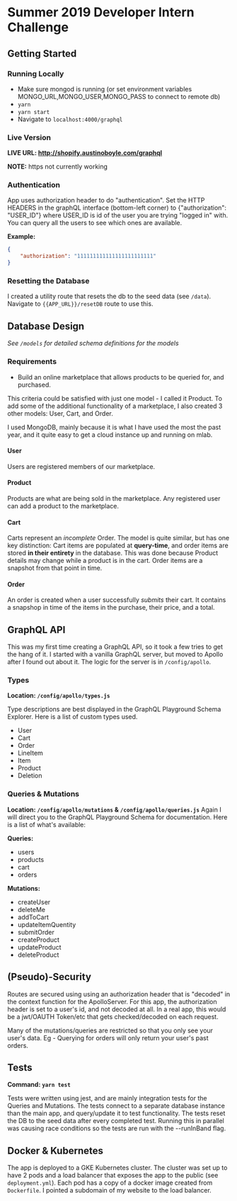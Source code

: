 # Summer 2019 Developer Intern Challenge

## Getting Started

### Running Locally

-   Make sure mongod is running (or set environment variables
    MONGO_URL,MONGO_USER,MONGO_PASS to connect to remote db)
-   `yarn`
-   `yarn start`
-   Navigate to `localhost:4000/graphql`

### Live Version

**LIVE URL: http://shopify.austinoboyle.com/graphql**

**NOTE:** https not currently working

### Authentication

App uses authorization header to do "authentication". Set the HTTP HEADERS in
the graphQL interface (bottom-left corner) to {"authorization": "USER_ID"} where
USER_ID is id of the user you are trying "logged in" with. You can query all
the users to see which ones are available.

**Example:**

```json
{
    "authorization": "111111111111111111111111"
}
```

### Resetting the Database

I created a utility route that resets the db to the seed data (see `/data`).
Navigate to `{{APP_URL}}/resetDB` route to use this.

## Database Design

_See `/models` for detailed schema definitions for the models_

### Requirements

-   Build an online marketplace that allows products to be queried for, and purchased.

This criteria could be satisfied with just one model - I called it Product. To
add some of the additional functionality of a marketplace, I also created 3
other models: User, Cart, and Order.

I used MongoDB, mainly because it is what I have used the most the past year,
and it quite easy to get a cloud instance up and running on mlab.

#### User

Users are registered members of our marketplace.

#### Product

Products are what are being sold in the marketplace. Any registered user can
add a product to the marketplace.

#### Cart

Carts represent an _incomplete_ Order. The model is quite similar, but has one key
distinction: Cart items are populated at **query-time**, and order items are
stored **in their entirety** in the database. This was done because Product
details may change while a product is in the cart. Order items are a
snapshot from that point in time.

#### Order

An order is created when a user successfully _submits_ their cart. It contains
a snapshop in time of the items in the purchase, their price, and a total.

## GraphQL API

This was my first time creating a GraphQL API, so it took a few tries to get
the hang of it. I started with a vanilla GraphQL server, but moved to Apollo
after I found out about it. The logic for the server is in `/config/apollo`.

### Types

**Location: `/config/apollo/types.js`**

Type descriptions are best displayed in the GraphQL Playground Schema Explorer.
Here is a list of custom types used.

-   User
-   Cart
-   Order
-   LineItem
-   Item
-   Product
-   Deletion

### Queries & Mutations

**Location: `/config/apollo/mutations` & `/config/apollo/queries.js`**
Again I will direct you to the GraphQL Playground Schema for documentation.
Here is a list of what's available:

**Queries:**

-   users
-   products
-   cart
-   orders

**Mutations:**

-   createUser
-   deleteMe
-   addToCart
-   updateItemQuentity
-   submitOrder
-   createProduct
-   updateProduct
-   deleteProduct

## (Pseudo)-Security

Routes are secured using using an authorization header that is "decoded" in the
context function for the ApolloServer. For this app, the authorization header
is set to a user's id, and not decoded at all. In a real app, this would be a
jwt/OAUTH Token/etc that gets checked/decoded on each request.

Many of the mutations/queries are restricted so that you only see your user's
data. Eg - Querying for orders will only return your user's past orders.

## Tests

**Command: `yarn test`**

Tests were written using jest, and are mainly integration tests for the Queries
and Mutations. The tests connect to a separate database instance than the main
app, and query/update it to test functionality. The tests reset the DB to the
seed data after every completed test. Running this in parallel was causing
race conditions so the tests are run with the --runInBand flag.

## Docker & Kubernetes

The app is deployed to a GKE Kubernetes cluster. The cluster was set up to have
2 pods and a load balancer that exposes the app to the public (see
`deployment.yml`). Each pod has a copy of a docker image created from
`Dockerfile`. I pointed a subdomain of my website to the load balancer.
